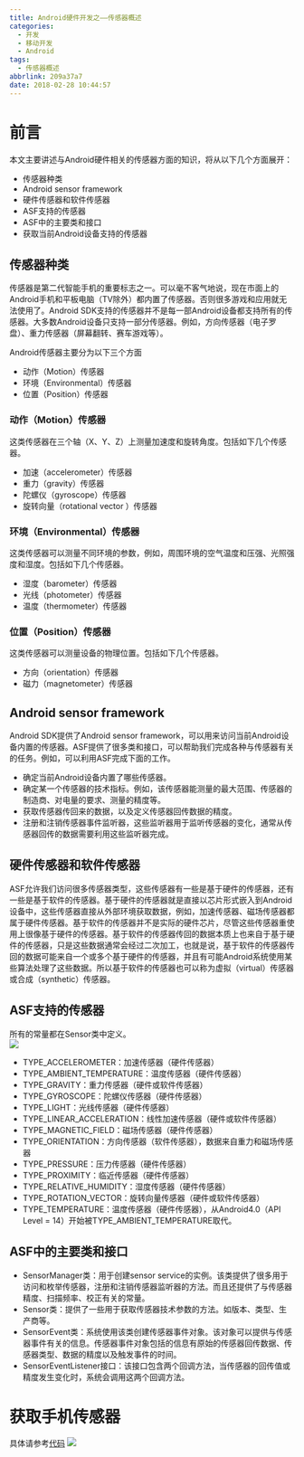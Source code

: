 ```yaml
---
title: Android硬件开发之——传感器概述
categories:
  - 开发
  - 移动开发
  - Android
tags:
  - 传感器概述
abbrlink: 209a37a7
date: 2018-02-28 10:44:57
---
```

# 前言 
本文主要讲述与Android硬件相关的传感器方面的知识，将从以下几个方面展开：  

- 传感器种类  
- Android sensor framework
- 硬件传感器和软件传感器 
- ASF支持的传感器  
- ASF中的主要类和接口  
- 获取当前Android设备支持的传感器
  
<!--more-->   

## 传感器种类   
传感器是第二代智能手机的重要标志之一。可以毫不客气地说，现在市面上的Android手机和平板电脑（TV除外）都内置了传感器。否则很多游戏和应用就无法使用了。Android SDK支持的传感器并不是每一部Android设备都支持所有的传感器。大多数Android设备只支持一部分传感器。例如，方向传感器（电子罗盘）、重力传感器（屏幕翻转、赛车游戏等）。    

Android传感器主要分为以下三个方面   

- 动作（Motion）传感器  
- 环境（Environmental）传感器  
- 位置（Position）传感器  

### 动作（Motion）传感器    
 这类传感器在三个轴（X、Y、Z）上测量加速度和旋转角度。包括如下几个传感器。  

- 加速（accelerometer）传感器
- 重力（gravity）传感器  
- 陀螺仪（gyroscope）传感器  
- 旋转向量（rotational vector ）传感器  

### 环境（Environmental）传感器    
这类传感器可以测量不同环境的参数，例如，周围环境的空气温度和压强、光照强度和湿度。包括如下几个传感器。   

- 湿度（barometer）传感器  
- 光线（photometer）传感器   
- 温度（thermometer）传感器  

### 位置（Position）传感器    
这类传感器可以测量设备的物理位置。包括如下几个传感器。  

- 方向（orientation）传感器  
- 磁力（magnetometer）传感器  

## Android sensor framework  
Android SDK提供了Android sensor framework，可以用来访问当前Android设备内置的传感器。ASF提供了很多类和接口，可以帮助我们完成各种与传感器有关的任务。例如，可以利用ASF完成下面的工作。   

- 确定当前Android设备内置了哪些传感器。  
- 确定某一个传感器的技术指标。例如，该传感器能测量的最大范围、传感器的制造商、对电量的要求、测量的精度等。  
- 获取传感器传回来的数据，以及定义传感器回传数据的精度。  
- 注册和注销传感器事件监听器，这些监听器用于监听传感器的变化，通常从传感器回传的数据需要利用这些监听器完成。   

## 硬件传感器和软件传感器   
ASF允许我们访问很多传感器类型，这些传感器有一些是基于硬件的传感器，还有一些是基于软件的传感器。基于硬件的传感器就是直接以芯片形式嵌入到Android设备中，这些传感器直接从外部环境获取数据，例如，加速传感器、磁场传感器都属于硬件传感器。基于软件的传感器并不是实际的硬件芯片，尽管这些传感器重使用上很像基于硬件的传感器。基于软件的传感器传回的数据本质上也来自于基于硬件的传感器，只是这些数据通常会经过二次加工，也就是说，基于软件的传感器传回的数据可能来自一个或多个基于硬件的传感器，并且有可能Android系统使用某些算法处理了这些数据。所以基于软件的传感器也可以称为虚拟（virtual）传感器或合成（synthetic）传感器。    

## ASF支持的传感器   
所有的常量都在Sensor类中定义。   
![][1]  

- TYPE_ACCELEROMETER：加速传感器（硬件传感器）
- TYPE_AMBIENT_TEMPERATURE：温度传感器（硬件传感器）
- TYPE_GRAVITY：重力传感器（硬件或软件传感器）
- TYPE_GYROSCOPE：陀螺仪传感器（硬件传感器）
- TYPE_LIGHT：光线传感器（硬件传感器）
- TYPE_LINEAR_ACCELERATION：线性加速传感器（硬件或软件传感器）
- TYPE_MAGNETIC_FIELD：磁场传感器（硬件传感器）
- TYPE_ORIENTATION：方向传感器（软件传感器），数据来自重力和磁场传感器
- TYPE_PRESSURE：压力传感器（硬件传感器）
- TYPE_PROXIMITY：临近传感器（硬件传感器）
- TYPE_RELATIVE_HUMIDITY：湿度传感器（硬件传感器）
- TYPE_ROTATION_VECTOR：旋转向量传感器（硬件或软件传感器）
-  TYPE_TEMPERATURE：温度传感器（硬件传感器），从Android4.0（API Level = 14）开始被TYPE_AMBIENT_TEMPERATURE取代。   

## ASF中的主要类和接口  

- SensorManager类：用于创建sensor service的实例。该类提供了很多用于访问和枚举传感器，注册和注销传感器监听器的方法。而且还提供了与传感器精度、扫描频率、校正有关的常量。
- Sensor类：提供了一些用于获取传感器技术参数的方法。如版本、类型、生产商等。
- SensorEvent类：系统使用该类创建传感器事件对象。该对象可以提供与传感器事件有关的信息。传感器事件对象包括的信息有原始的传感器回传数据、传感器类型、数据的精度以及触发事件的时间。
- SensorEventListener接口：该接口包含两个回调方法，当传感器的回传值或精度发生变化时，系统会调用这两个回调方法。

# 获取手机传感器  
具体请参考[代码][3]
![][2]  




[1]: https://cdn.jsdelivr.net/gh/pgzxc/CDN/blog-image/sense-type.png
[2]: https://cdn.jsdelivr.net/gh/pgzxc/CDN/blog-image/sense-list-phone.png  
[3]: https://github.com/PGzxc/SenseList
  
